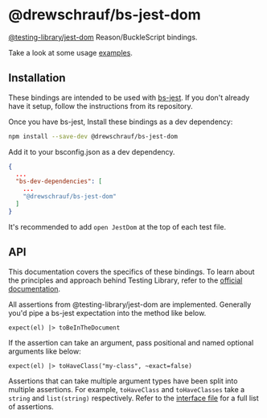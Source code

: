# @drewschrauf/bs-jest-dom

[@testing-library/jest-dom](https://github.com/testing-library/jest-dom) Reason/BuckleScript bindings.

Take a look at some usage [examples](https://github.com/drewschrauf/bs-testing-library/tree/master/packages/bs-react-testing-library/__tests__/examples).

## Installation

These bindings are intended to be used with [bs-jest](https://github.com/glennsl/bs-jest). If you don't already have it setup, follow the instructions from its repository.

Once you have bs-jest, Install these bindings as a dev dependency:

```sh
npm install --save-dev @drewschrauf/bs-jest-dom
```

Add it to your bsconfig.json as a dev dependency.

```json
{
  ...
  "bs-dev-dependencies": [
    ...
    "@drewschrauf/bs-jest-dom"
  ]
}
```

It's recommended to add `open JestDom` at the top of each test file.

## API

This documentation covers the specifics of these bindings. To learn about the principles and approach behind Testing Library, refer to the [official documentation](https://testing-library.com/).

All assertions from @testing-library/jest-dom are implemented. Generally you'd pipe a bs-jest expectation into the method like below.

```reason
expect(el) |> toBeInTheDocument
```

If the assertion can take an argument, pass positional and named optional arguments like below:

```reason
expect(el) |> toHaveClass("my-class", ~exact=false)
```

Assertions that can take multiple argument types have been split into multiple assertions. For example, `toHaveClass` and `toHaveClasses` take a `string` and `list(string)` respectively. Refer to the [interface file](https://github.com/drewschrauf/bs-testing-library/blob/master/packages/bs-jest-dom/src/JestDom.rei) for a full list of assertions.

